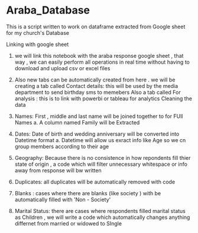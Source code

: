 # Araba_Database
This is a script written to work on dataframe extracted from Google sheet for my church's Database


Linking with google sheet
 1. we will link this notebook with the araba response google sheet , that way , we can easily perform all
    operations in real time without having to download and upload csv or excel files

 2. Also new tabs can be automatically created from here .
     we will be creating a tab called Contact details: this will be used by the media department to send 
     birthday sms to memebers 
     Also a tab called For analysis : this is to link with powerbi or tableau for analytics 
Cleaning the data
1. Names: First , middle and last name will be joined together to for FUll Names
         a. A column named Family will be Extracted

2. Dates: Date of birth and wedding anniversary will be converted into Datetime format
         a. Datetime will allow us exract info like Age so we cn group members according to their age

3. Geography: Because there is no consistence in how repondents fill thier state of origin , a code which 
   will filter unnecessary whitespace or info away from response will bw written 

4. Duplicates: all duplicates will be automatically removed with code

5. Blanks : cases where there are blanks (like society ) with be automatically filled with 'Non - Society'

6. Marital Status: there are cases where respondents filled marital status as Children , we will write a 
   code which automatically changes anything differnet from married or widowed to SIngle
